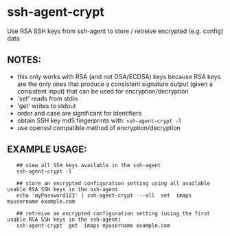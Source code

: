 ssh-agent-crypt
=====================

Use RSA SSH keys from ssh-agent to store / retreive encrypted (e.g. config) data


NOTES:
------
 - this only works with RSA (and not DSA/ECDSA) keys because RSA keys are the only ones that produce a consistent signature output (given a consistent input) that can be used for encryption/decryption
 - 'set' reads from stdin
 - 'get' writes to stdout
 - order and case are significant for identifiers
 - obtain SSH key md5 fingerprints with:  `ssh-agent-crypt -l`
 - use openssl compatible method of encryption/decryption


EXAMPLE USAGE:
--------------
```
   ## view all SSH keys available in the ssh-agent
   ssh-agent-crypt -l

   ## store an encrypted configuration setting using all available usable RSA SSH keys in the ssh-agent
   echo 'myPassword123' | ssh-agent-crypt  --all  set  imaps myusername example.com

   ## retreive an encrypted configuration setting (using the first usable RSA SSH keys in the ssh-agent)
   ssh-agent-crypt  get  imaps myusername example.com
```
